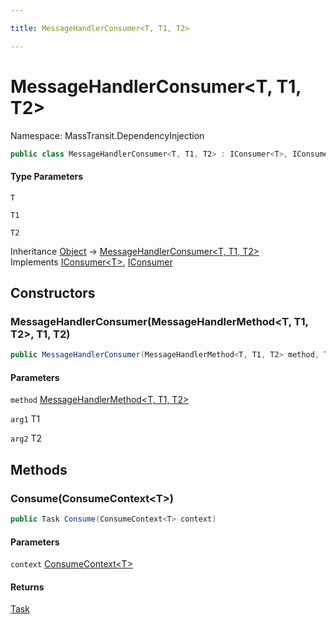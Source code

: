 ```yaml
---

title: MessageHandlerConsumer<T, T1, T2>

---
```


# MessageHandlerConsumer\<T, T1, T2\>

Namespace: MassTransit.DependencyInjection

```csharp
public class MessageHandlerConsumer<T, T1, T2> : IConsumer<T>, IConsumer
```

#### Type Parameters

`T`<br/>

`T1`<br/>

`T2`<br/>

Inheritance [Object](https://learn.microsoft.com/en-us/dotnet/api/system.object) → [MessageHandlerConsumer\<T, T1, T2\>](../masstransit-dependencyinjection/messagehandlerconsumer-3)<br/>
Implements [IConsumer\<T\>](../../masstransit-abstractions/masstransit/iconsumer-1), [IConsumer](../../masstransit-abstractions/masstransit/iconsumer)

## Constructors

### **MessageHandlerConsumer(MessageHandlerMethod\<T, T1, T2\>, T1, T2)**

```csharp
public MessageHandlerConsumer(MessageHandlerMethod<T, T1, T2> method, T1 arg1, T2 arg2)
```

#### Parameters

`method` [MessageHandlerMethod\<T, T1, T2\>](../masstransit-dependencyinjection/messagehandlermethod-3)<br/>

`arg1` T1<br/>

`arg2` T2<br/>

## Methods

### **Consume(ConsumeContext\<T\>)**

```csharp
public Task Consume(ConsumeContext<T> context)
```

#### Parameters

`context` [ConsumeContext\<T\>](../../masstransit-abstractions/masstransit/consumecontext-1)<br/>

#### Returns

[Task](https://learn.microsoft.com/en-us/dotnet/api/system.threading.tasks.task)<br/>
